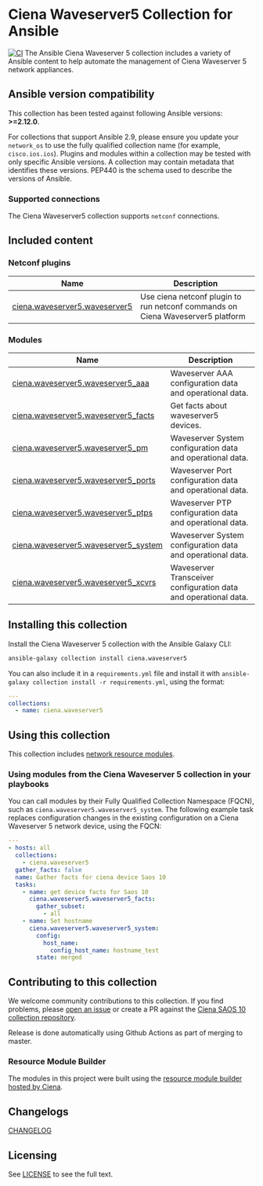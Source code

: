 # Ciena Waveserver5 Collection for Ansible

[![CI](https://github.com/ciena/ciena.waveserver5/workflows/Test%20collection/badge.svg?event=push)](https://github.com/ciena/ciena.waveserver5/actions)
The Ansible Ciena Waveserver 5 collection includes a variety of Ansible content to help automate the management of Ciena Waveserver 5 network appliances.

<!--start requires_ansible-->
## Ansible version compatibility

This collection has been tested against following Ansible versions: **>=2.12.0**.

For collections that support Ansible 2.9, please ensure you update your `network_os` to use the
fully qualified collection name (for example, `cisco.ios.ios`).
Plugins and modules within a collection may be tested with only specific Ansible versions.
A collection may contain metadata that identifies these versions.
PEP440 is the schema used to describe the versions of Ansible.
<!--end requires_ansible-->

### Supported connections

The Ciena Waveserver5 collection supports `netconf` connections.

## Included content

<!--start collection content-->
### Netconf plugins
Name | Description
--- | ---
[ciena.waveserver5.waveserver5](https://github.com/ciena/ciena.waveserver5/blob/master/docs/ciena.waveserver5.waveserver5_netconf.rst)|Use ciena netconf plugin to run netconf commands on Ciena Waveserver5 platform

### Modules
Name | Description
--- | ---
[ciena.waveserver5.waveserver5_aaa](https://github.com/ciena/ciena.waveserver5/blob/master/docs/ciena.waveserver5.waveserver5_aaa_module.rst)|Waveserver AAA configuration data and operational data.
[ciena.waveserver5.waveserver5_facts](https://github.com/ciena/ciena.waveserver5/blob/master/docs/ciena.waveserver5.waveserver5_facts_module.rst)|Get facts about waveserver5 devices.
[ciena.waveserver5.waveserver5_pm](https://github.com/ciena/ciena.waveserver5/blob/master/docs/ciena.waveserver5.waveserver5_pm_module.rst)|Waveserver System configuration data and operational data.
[ciena.waveserver5.waveserver5_ports](https://github.com/ciena/ciena.waveserver5/blob/master/docs/ciena.waveserver5.waveserver5_ports_module.rst)|Waveserver Port configuration data and operational data.
[ciena.waveserver5.waveserver5_ptps](https://github.com/ciena/ciena.waveserver5/blob/master/docs/ciena.waveserver5.waveserver5_ptps_module.rst)|Waveserver PTP configuration data and operational data.
[ciena.waveserver5.waveserver5_system](https://github.com/ciena/ciena.waveserver5/blob/master/docs/ciena.waveserver5.waveserver5_system_module.rst)|Waveserver System configuration data and operational data.
[ciena.waveserver5.waveserver5_xcvrs](https://github.com/ciena/ciena.waveserver5/blob/master/docs/ciena.waveserver5.waveserver5_xcvrs_module.rst)|Waveserver Transceiver configuration data and operational data.

<!--end collection content-->

## Installing this collection

Install the Ciena Waveserver 5 collection with the Ansible Galaxy CLI:

```bash
ansible-galaxy collection install ciena.waveserver5
```

You can also include it in a `requirements.yml` file and install it with `ansible-galaxy collection install -r requirements.yml`, using the format:

```yaml
---
collections:
  - name: ciena.waveserver5
```

## Using this collection

This collection includes [network resource modules](https://docs.ansible.com/ansible/latest/network/user_guide/network_resource_modules.html).

### Using modules from the Ciena Waveserver 5 collection in your playbooks

You can call modules by their Fully Qualified Collection Namespace (FQCN), such as `ciena.waveserver5.waveserver5_system`.
The following example task replaces configuration changes in the existing configuration on a Ciena Waveserver 5 network device, using the FQCN:

```yaml
---
- hosts: all
  collections:
    - ciena.waveserver5
  gather_facts: false
  name: Gather facts for ciena device Saos 10
  tasks:
    - name: get device facts for Saos 10
      ciena.waveserver5.waveserver5_facts:
        gather_subset:
          - all
    - name: Set hostname
      ciena.waveserver5.waveserver5_system:
        config:
          host_name:
            config_host_name: hostname_test
        state: merged
```

## Contributing to this collection

We welcome community contributions to this collection. If you find problems, please [open an issue](https://github.com/ciena/ciena.waveserver5/issues) or create a PR against the [Ciena SAOS 10 collection repository](https://github.com/ciena/ciena.waveserver5).

Release is done automatically using Github Actions as part of merging to master.

### Resource Module Builder

The modules in this project were built using the [resource module builder hosted by Ciena](https://github.com/ciena/resource_module_builder).

## Changelogs

[CHANGELOG](CHANGELOG.md)

## Licensing

See [LICENSE](LICENSE) to see the full text.

